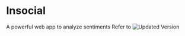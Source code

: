 # Insocial
A powerful web app to analyze sentiments
Refer to ![Updated Version](https://github.com/samakshty/insocial)
